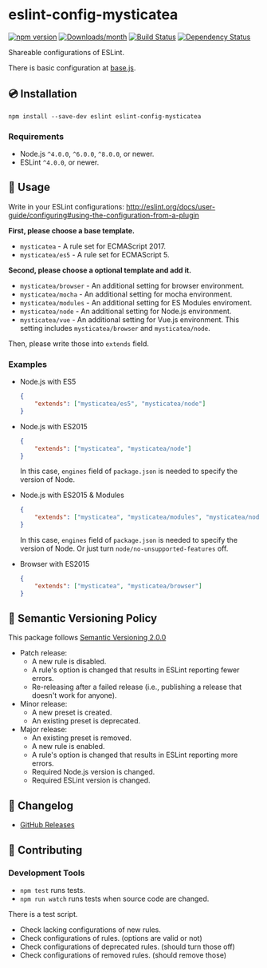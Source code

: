 # eslint-config-mysticatea

[![npm version](https://img.shields.io/npm/v/eslint-config-mysticatea.svg)](https://www.npmjs.com/package/eslint-config-mysticatea)
[![Downloads/month](https://img.shields.io/npm/dm/eslint-config-mysticatea.svg)](http://www.npmtrends.com/eslint-config-mysticatea)
[![Build Status](https://travis-ci.org/mysticatea/eslint-config.svg?branch=master)](https://travis-ci.org/mysticatea/eslint-config)
[![Dependency Status](https://david-dm.org/mysticatea/eslint-config.svg)](https://david-dm.org/mysticatea/eslint-config)

Shareable configurations of ESLint.

There is basic configuration at [base.js](./base.js).

## 💿 Installation

```
npm install --save-dev eslint eslint-config-mysticatea
```

### Requirements

- Node.js `^4.0.0`, `^6.0.0`, `^8.0.0`, or newer.
- ESLint `^4.0.0`, or newer.

## 📖 Usage

Write in your ESLint configurations: http://eslint.org/docs/user-guide/configuring#using-the-configuration-from-a-plugin

**First, please choose a base template.**

- `mysticatea` - A rule set for ECMAScript 2017.
- `mysticatea/es5` - A rule set for ECMAScript 5.

**Second, please choose a optional template and add it.**

- `mysticatea/browser` - An additional setting for browser environment.
- `mysticatea/mocha` - An additional setting for mocha environment.
- `mysticatea/modules` - An additional setting for ES Modules enviroment.
- `mysticatea/node` - An additional setting for Node.js environment.
- `mysticatea/vue` - An additional setting for Vue.js environment. This setting includes `mysticatea/browser` and `mysticatea/node`.

Then, please write those into `extends` field.

### Examples

- Node.js with ES5

  ```json
  {
      "extends": ["mysticatea/es5", "mysticatea/node"]
  }
  ```

- Node.js with ES2015

  ```json
  {
      "extends": ["mysticatea", "mysticatea/node"]
  }
  ```

  In this case, `engines` field of `package.json` is needed to specify the version of Node.

- Node.js with ES2015 & Modules

  ```json
  {
      "extends": ["mysticatea", "mysticatea/modules", "mysticatea/node"]
  }
  ```

  In this case, `engines` field of `package.json` is needed to specify the version of Node.
  Or just turn `node/no-unsupported-features` off.

- Browser with ES2015

  ```json
  {
      "extends": ["mysticatea", "mysticatea/browser"]
  }
  ```

## 🚥 Semantic Versioning Policy

This package follows [Semantic Versioning 2.0.0](http://semver.org/)

- Patch release:
    - A new rule is disabled.
    - A rule's option is changed that results in ESLint reporting fewer errors.
    - Re-releasing after a failed release (i.e., publishing a release that doesn't work for anyone).
- Minor release:
    - A new preset is created.
    - An existing preset is deprecated.
- Major release:
    - An existing preset is removed.
    - A new rule is enabled.
    - A rule's option is changed that results in ESLint reporting more errors.
    - Required Node.js version is changed.
    - Required ESLint version is changed.

## 📰 Changelog

- [GitHub Releases](https://github.com/mysticatea/eslint-config/releases)

## 💎 Contributing

### Development Tools

- `npm test` runs tests.
- `npm run watch` runs tests when source code are changed.

There is a test script.

- Check lacking configurations of new rules.
- Check configurations of rules. (options are valid or not)
- Check configurations of deprecated rules. (should turn those off)
- Check configurations of removed rules. (should remove those)
